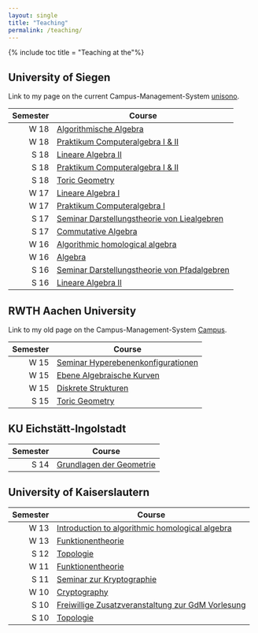 ```yaml
---
layout: single
title: "Teaching"
permalink: /teaching/
---
```


{% include toc title = "Teaching at the"%}

## University of Siegen

Link to my page on the current Campus-Management-System [unisono](https://unisono.uni-siegen.de/qisserver/pages/cm/exa/examEventOverviewOwn/showOverview.xhtml?_flowId=examEventOverviewOwn-flow&_flowExecutionKey=e3s1).

 Semester | Course
---------:|--------
   W 18  | [Algorithmische Algebra]({{site.baseurl}}/teaching/W18/AA/)
   W 18  | [Praktikum Computeralgebra I & II]({{site.baseurl}}/teaching/W18/PraktikumCA/)
   S 18  | [Lineare Algebra II]({{site.baseurl}}/teaching/S18/LA_II/)
   S 18  | [Praktikum Computeralgebra I & II]({{site.baseurl}}/teaching/S18/PraktikumCA/)
   S 18  | [Toric Geometry]({{site.baseurl}}/teaching/S18/TG/)
   W 17  | [Lineare Algebra I]({{site.baseurl}}/teaching/W17/LA_I/)
   W 17  | [Praktikum Computeralgebra I]({{site.baseurl}}/teaching/W17/PraktikumCA/)
   S 17  | [Seminar Darstellungstheorie von Liealgebren](http://www.algebra.mathematik.uni-siegen.de/barakat/Lehre/SS17/Seminar_Liealgebren)
   S 17  | [Commutative Algebra](http://www.algebra.mathematik.uni-siegen.de/barakat/Lehre/SS17/CA)
   W 16  | [Algorithmic homological algebra](http://www.algebra.mathematik.uni-siegen.de/barakat/Lehre/WS16/HomologicalAlgebra)
   W 16  | [Algebra](http://www.algebra.mathematik.uni-siegen.de/barakat/Lehre/WS16/Algebra)
   S 16  | [Seminar Darstellungstheorie von Pfadalgebren](http://www.algebra.mathematik.uni-siegen.de/barakat/Lehre/SS16/Seminar_Pfadalgebren)
   S 16  | [Lineare Algebra II](http://www.algebra.mathematik.uni-siegen.de/barakat/Lehre/SS16/LAII)

## RWTH Aachen University

Link to my old page on the Campus-Management-System [Campus](https://www.campus.rwth-aachen.de/rwth/all/eventlist.asp?gguid=0x50F27056CE85D51196710000F4B4937D&mode=lecturer&title=&tguid=0x0B473CF286B45B4984CD02565C07D6F8).

 Semester | Course
---------:|--------
   W 15  | [Seminar Hyperebenenkonfigurationen](http://www.algebra.mathematik.uni-siegen.de/barakat/Lehre/WS15/Seminar_Hyperebenenkonfigurationen)
   W 15  | [Ebene Algebraische Kurven](http://www.algebra.mathematik.uni-siegen.de/barakat/Lehre/WS15/Ebene_Algebraische_Kurven)
   W 15  | [Diskrete Strukturen](http://www.algebra.mathematik.uni-siegen.de/barakat/Lehre/WS15/Diskrete_Strukturen)
   S 15  | [Toric Geometry](http://www.algebra.mathematik.uni-siegen.de/barakat/Lehre/SS15/Torische_Geometrie)

## KU Eichstätt-Ingolstadt

 Semester | Course
---------:|--------
   S 14  | [Grundlagen der Geometrie](http://www.algebra.mathematik.uni-siegen.de/barakat/Lehre/SS14/Grundlagen_der_Geometrie)

## University of Kaiserslautern

 Semester | Course
---------:|--------
   W 13  | [Introduction to algorithmic homological algebra](http://www.algebra.mathematik.uni-siegen.de/barakat/Lehre/WS13/HomologicalAlgebra)
   W 13  | [Funktionentheorie](http://www.algebra.mathematik.uni-siegen.de/barakat/Lehre/WS13/Funktionentheorie)
   S 12  | [Topologie](http://www.algebra.mathematik.uni-siegen.de/barakat/Lehre/SS12/Topologie)
   W 11  | [Funktionentheorie](http://www.algebra.mathematik.uni-siegen.de/barakat/Lehre/WS11/Funktionentheorie)
   S 11  | [Seminar zur Kryptographie](http://www.algebra.mathematik.uni-siegen.de/barakat/Lehre/SS11/KryptoSeminar)
   W 10  | [Cryptography](http://www.algebra.mathematik.uni-siegen.de/barakat/Lehre/WS10/Cryptography)
   S 10  | [Freiwillige Zusatzveranstaltung zur GdM Vorlesung](http://www.algebra.mathematik.uni-siegen.de/barakat/Lehre/SS10/ZV/index.html)
   S 10  | [Topologie](http://www.algebra.mathematik.uni-siegen.de/barakat/Lehre/SS10/Topologie)
